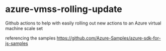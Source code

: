 # azure-vmss-rolling-update
Github actions to help with easily rolling out new actions to an Azure virtual machine scale set


referencing the samples 
https://github.com/Azure-Samples/azure-sdk-for-js-samples

